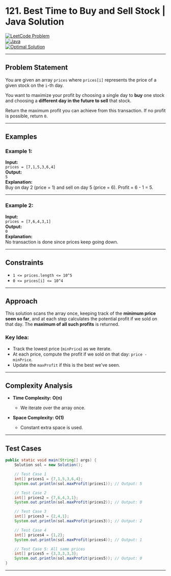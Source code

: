# 121. Best Time to Buy and Sell Stock | Java Solution

[![LeetCode Problem](https://img.shields.io/badge/LeetCode-121.%20Best%20Time%20to%20Buy%20and%20Sell%20Stock-blue)](https://leetcode.com/problems/best-time-to-buy-and-sell-stock/)  
[![Java](https://img.shields.io/badge/Language-Java-orange)](https://java.com)  
[![Optimal Solution](https://img.shields.io/badge/Solution-Optimal-brightgreen)]()

---

## Problem Statement

You are given an array `prices` where `prices[i]` represents the price of a given stock on the `i`-th day.

You want to maximize your profit by choosing a single day to **buy** one stock and choosing a **different day in the future to sell** that stock.

Return the maximum profit you can achieve from this transaction. If no profit is possible, return `0`.

---

## Examples

### Example 1:
**Input:**  
`prices = [7,1,5,3,6,4]`  
**Output:**  
`5`  
**Explanation:**  
Buy on day 2 (price = 1) and sell on day 5 (price = 6). Profit = 6 - 1 = 5.

---

### Example 2:
**Input:**  
`prices = [7,6,4,3,1]`  
**Output:**  
`0`  
**Explanation:**  
No transaction is done since prices keep going down.

---

## Constraints

- `1 <= prices.length <= 10^5`  
- `0 <= prices[i] <= 10^4`

---

## Approach

This solution scans the array once, keeping track of the **minimum price seen so far**, and at each step calculates the potential profit if we sold on that day. The **maximum of all such profits** is returned.

### Key Idea:
- Track the lowest price (`minPrice`) as we iterate.
- At each price, compute the profit if we sold on that day: `price - minPrice`.
- Update the `maxProfit` if this is the best we've seen.

---

## Complexity Analysis

- **Time Complexity:** **O(n)**  
  - We iterate over the array once.

- **Space Complexity:** **O(1)**  
  - Constant extra space is used.

---

## Test Cases

```java
public static void main(String[] args) {
    Solution sol = new Solution();

    // Test Case 1
    int[] prices1 = {7,1,5,3,6,4};
    System.out.println(sol.maxProfit(prices1)); // Output: 5

    // Test Case 2
    int[] prices2 = {7,6,4,3,1};
    System.out.println(sol.maxProfit(prices2)); // Output: 0

    // Test Case 3
    int[] prices3 = {2,4,1};
    System.out.println(sol.maxProfit(prices3)); // Output: 2

    // Test Case 4
    int[] prices4 = {1,2};
    System.out.println(sol.maxProfit(prices4)); // Output: 1

    // Test Case 5: All same prices
    int[] prices5 = {3,3,3,3,3};
    System.out.println(sol.maxProfit(prices5)); // Output: 0
}
```

---
